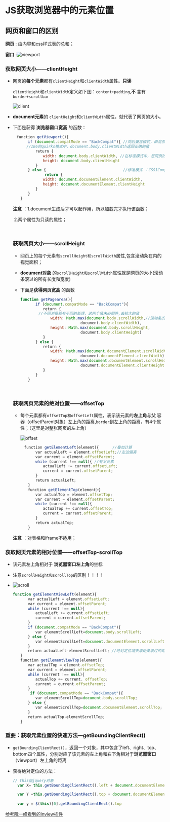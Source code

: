 # JS获取浏览器中的元素位置

## 网页和窗口的区别

**网页** : 由内容和css样式表的总和；

**窗口** :![viewport](./images/viewport.png)

### 获取网页大小——clientHeight

- 网页的**每个元素**都有`clientHeight`和`clientWidth`属性。**只读** 

  `clientHeight`和`clientWidth`定义如下图：`content+padding`,**不** 含有`border+scrollbar`

   ![client](./images/client.gif)

- **document元素**的 `clientHeight`和`clientWidth`属性，就代表了网页的大小。

- 下面是获得 **浏览器窗口宽高**   的函数：

  ```javascript
  　function getViewport(){
  　　　　if (document.compatMode == "BackCompat"){ //向后兼容模式，即混杂模式
        //IE6的quirks模式中，document.body.clientWidth返回正确的值
  　　　　　　return {
  　　　　　　　　width: document.body.clientWidth, //在标准模式中，是网页的宽高
  　　　　　　　　height: document.body.clientHeight
  　　　　　　}
  　　　　} else {									//标准模式 ：CSS1Compat
        		return {
  　　　　　　　　width: document.documentElement.clientWidth, 
  　　　　　　　　height: document.documentElement.clientHeight
  　　　　　　}
  　　　　}
  　　}
  ```

  **注意** ：1.document生成后才可以起作用，所以加载完才执行该函数；

  ​		2.两个属性为只读的属性；

  ​

  ### 获取网页大小——scrollHeight

  - 网页上的每个元素有`scrollHeight和scrollWidth`属性,包含滚动条在内的视觉面积；

  - **document对象** 的`scrollHeight和scrollWidth`属性就是网页的大小(滚动条滚过的所有长度和宽度)

  - 下面是**获得网页宽高** 的函数

    ```javascript
    function getPagearea(){
    　　　　if (document.compatMode == "BackCompat"){
    　　　　　　return {
            //不同浏览器有不同的处理，这两个值未必相等,去较大的值
    　　　　　　　　width: Math.max(document.body.scrollWidth,//滚动条的宽高
    　　　　　　　　　　　　　　　　document.body.clientWidth),
    　　　　　　　　height: Math.max(document.body.scrollHeight,
    　　　　　　　　　　　　　　　　document.body.clientHeight)
    　　　　　　}
    　　　　} else {
    　　　　　　return {
    　　　　　　　　width: Math.max(document.documentElement.scrollWidth,
    　　　　　　　　　　　　　　　　document.documentElement.clientWidth),
    　　　　　　　　height: Math.max(document.documentElement.scrollHeight,
    　　　　　　　　　　　　　　　　document.documentElement.clientHeight)
    　　　　　　}
    　　　　}
    　　}
    ```

  ​

  ###  获取网页元素的绝对位置——offsetTop

  - 每个元素都有`offsetTop和offsetLeft`属性，表示该元素的**左上角**与**父** 容器（offsetParent对象）左上角的距离,`border`到左上角的距离，有4个属性；（这里是对整张网页的左上角）

     ![offset](./images/offset.gif)

    ```javascript
    　function getElementLeft(element){		//叠加计算
    　　　　var actualLeft = element.offsetLeft;//左边偏离
    　　　　var current = element.offsetParent;
    　　　　while (current !== null){ //有父元素
    　　　　　　actualLeft += current.offsetLeft;
    　　　　　　current = current.offsetParent;
    　　　　}
    　　　　return actualLeft;
    　　}
    　　function getElementTop(element){
    　　　　var actualTop = element.offsetTop;
    　　　　var current = element.offsetParent;
    　　　　while (current !== null){
    　　　　　　actualTop += current.offsetTop;
    　　　　　　current = current.offsetParent;
    　　　　}
    　　　　return actualTop;
    　　}
    ```

  **注意** ：对表格和iframe不适用；



###  **获取网页元素的相对位置**——offsetTop-scrollTop

- 该元素左上角相对于 **浏览器窗口左上角**的坐标

- 注意`scrollHeight和scrollTop`的区别！！！！

- ![scroll](./images/scroll.gif)

  ```javascript
  function getElementViewLeft(element){
  　　　　var actualLeft = element.offsetLeft;
  　　　　var current = element.offsetParent;
  　　　　while (current !== null){
  　　　　　　actualLeft += current.offsetLeft;
  　　　　　　current = current.offsetParent;
  　　　　}
  　　　　if (document.compatMode == "BackCompat"){
  　　　　　　var elementScrollLeft=document.body.scrollLeft;
  　　　　} else {
  　　　　　　var elementScrollLeft=document.documentElement.scrollLeft; 
  　　　　}
  　　　　return actualLeft-elementScrollLeft; //绝对定位减去滚动条滚过的距离
  　　}
  　　function getElementViewTop(element){
  　　　　var actualTop = element.offsetTop;
  　　　　var current = element.offsetParent;
  　　　　while (current !== null){
  　　　　　　actualTop += current. offsetTop;
  　　　　　　current = current.offsetParent;
  　　　　}
  　　　　 if (document.compatMode == "BackCompat"){
  　　　　　　var elementScrollTop=document.body.scrollTop;
  　　　　} else {
  　　　　　　var elementScrollTop=document.documentElement.scrollTop; 
  　　　　}
  　　　　return actualTop-elementScrollTop;
  　　}
  ```



###  重要：获取元素位置的快速方法—getBoundingClientRect()

- `getBoundingClientRect()`，返回一个对象，其中包含了left、right、top、bottom四个属性，分别对应了该元素的左上角和右下角相对于**浏览器窗口** （viewport）左上角的距离

- 获得绝对定位的方法：

  ```javascript
  // this指jquery对象
    var X= this.getBoundingClientRect().left + document.documentElement.scrollLeft;

    var Y =this.getBoundingClientRect().top + document.documentElement.scrollTop;
    
    var y = $(this)[0].getBoundingClientRect().top
  ```

[参考阮一峰](http://www.ruanyifeng.com/blog/2009/09/find_element_s_position_using_javascript.html)
  ​
[看到的inview插件](https://github.com/protonet/jquery.inview)

